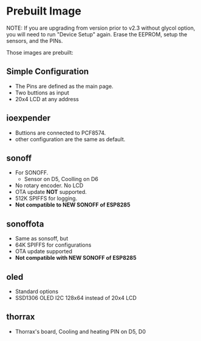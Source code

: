 # Prebuilt Image

NOTE: If you are upgrading from version prior to v2.3 without glycol option, you will need to run "Device Setup" again. Erase the EEPROM, setup the sensors, and the PINs.

Those images are prebuilt:
## Simple Configuration
 * The Pins are defined as the main page.
 * Two buttions as input
 * 20x4 LCD at any address

## ioexpender
 * Buttions are connected to PCF8574.
 * other configuration are the same as default.

## sonoff
* For SONOFF.
    * Sensor on D5, Coolling on D6 
 * No rotary encoder. No LCD
 * OTA update **NOT** supported.
 * 512K SPIFFS for logging.
 * **Not compatible to NEW SONOFF of ESP8285**

## sonoffota
 * Same as sonsoff, but
 * 64K SPIFFS for configurations
 * OTA update supported
 * **Not compatible with NEW SONOFF of ESP8285**


## oled
* Standard options
* SSD1306 OLED I2C 128x64 instead of 20x4 LCD

## thorrax
* Thorrax's board, Cooling and heating PIN on D5, D0